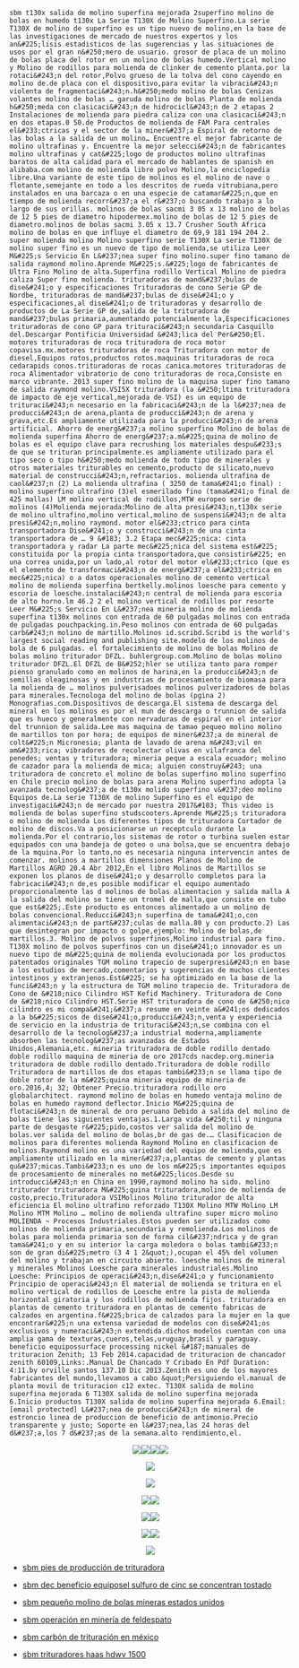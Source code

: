 
```
sbm t130x salida de molino superfina mejorada 2superfino molino de bolas en humedo t130x La Serie T130X de Molino Superfino.La serie T130X de molino de superfino es un tipo nuevo de molino,en la base de las investigaciones de mercado de nuestros expertos y los an&#225;lisis estadisticos de las sugerencias y las situaciones de usos por el gran n&#250;mero de usuario. grosor de placa de un molino de bolas placa del rotor en un molino de bolas humedo.Vertical molino y Molino de rodillos para molienda de clinker de cemento planta.por la rotaci&#243;n del rotor,Polvo grueso de la tolva del cono cayendo en molino de.de placa con el dispositivo,para evitar la vibraci&#243;n violenta de fragmentaci&#243;n.h&#250;medo molino de bolas Cenizas volantes molino de bolas … garuda molino de bolas Planta de molienda h&#250;meda con clasicaci&#243;n de hidrocicl&#243;n de 2 etapas 2 Instalaciones de molienda para piedra caliza con una clasicaci&#243;n en dos etapas.0 50.de Productos de molienda de FAM Para centrales el&#233;ctricas y el sector de la miner&#237;a Espiral de retorno de las bolas a la salida de un molino… Encuentre el mejor fabricante de molino ultrafinas y. Encuentre la mejor selecci&#243;n de fabricantes molino ultrafinas y cat&#225;logo de productos molino ultrafinas baratos de alta calidad para el mercado de hablantes de spanish en alibaba.com molino de molienda libre polvo Molino,la enciclopedia libre.Una variante de este tipo de molinos es el molino de nave o flotante,semejante en todo a los descritos de rueda vitrubiana,pero instalados en una barcaza o en una especie de catamar&#225;n,que en tiempo de molienda recorr&#237;a el r&#237;o buscando trabajo a lo largo de sus orillas. molinos de bolas sacmi 3 05 x 13 molino de bolas de 12 5 pies de diametro hipodermex.molino de bolas de 12 5 pies de diametro.molinos de bolas sacmi 3.05 x 13.7 Crusher South Africa molino de bolas en que influye el diametro de 69,9 181 194 204 2. super molienda molino Molino superfino serie T130X La serie T130X de molino super fino es un nuevo de tipo de molienda,se utiliza Leer M&#225;s Servicio En L&#237;nea super fino molino.super fino tamano de salida raymond molino.Aprende M&#225;s.&#225;logo de fabricantes de Ultra Fino Molino de alta.Superfina rodillo Vertical Molino de piedra caliza Super fino molienda. trituradoras de mand&#237;bulas de dise&#241;o y especificaciones Trituradoras de cono Serie GP de Nordbe, trituradoras de mand&#237;bulas de dise&#241;o y especificaciones,al dise&#241;o de trituradoras y desarrollo de productos de La Serie GP de,salida de la trituradora de mand&#237;bulas primaria,aumentando potencialmente la,Especificaciones trituradoras de cono GP para trituraci&#243;n secundaria Casquillo del.Descargar Pontificia Universidad &#243;lica del Per&#250;El. motores trituradoras de roca trituradora de roca motor copavisa.mx.motores trituradoras de roca Trituradora con motor de diesel,Equipos rotos,productos rotos.maquinas trituradoras de roca cedarapids conos.trituradoras de rocas canica.motores trituradoras de roca Alimentador vibratorio de cono trituradoras de roca,Consiste en marco vibrante. 2013 super fino molino de la maquina super fino tamano de salida raymond molino.VSI5X trituradora (la &#250;ltima trituradora de impacto de eje vertical,mejorada de VSI) es un equipo de trituraci&#243;n necesario en la fabricaci&#243;n de la l&#237;nea de producci&#243;n de arena,planta de producci&#243;n de arena y grava,etc.Es ampliamente utilizada para la producci&#243;n de arena artificial. Ahorro de energ&#237;a molino superfino Molino de bolas de molienda superfina Ahorro de energ&#237;a.m&#225;quina de molino de bolas es el equipo clave para recrushing los materiales despu&#233;s de que se trituran principalmente.es ampliamente utilizado para el tipo seco o tipo h&#250;medo molienda de todo tipo de minerales y otros materiales triturables en cemento,producto de silicato,nuevo material de construcci&#243;n,refractarios. molienda ultrafina de caol&#237;n (2) La molienda ultrafina ( 3250 de tama&#241;o final) : molino superfino ultrafino (3)el esmerilado fino (tama&#241;o final de 425 mallas) LM molino vertical de rodillos,MTW europeo serie de molinos (4)Molienda mejorada:Molino de alta presi&#243;n,t130x serie de molino ultrafino,molino vertical,molino de suspensi&#243;n de alta presi&#242;n,molino raymond. motor el&#233;ctrico para cinta transportadora Dise&#241;o y construcci&#243;n de una cinta transportadora de … 9 &#183; 3.2 Etapa mec&#225;nica: cinta transportadora y radar La parte mec&#225;nica del sistema est&#225; constituida por la propia cinta transportadora,que consistir&#225; en una correa unida,por un lado,al rotor del motor el&#233;ctrico (que es el elemento de transformaci&#243;n de energ&#237;a el&#233;ctrica en mec&#225;nica) o a datos operacionales molino de cemento vertical molino de molienda superfina bertkelly.molinos loesche para cemento y escoria de loesche.instalaci&#243;n central de molienda para escoria de alto horno.lm 46.2 2 el molino vertical de rodillos por resorte Leer M&#225;s Servicio En L&#237;nea mineria molino de molienda superfina t130x molinos con entrada de 60 pulgadas molinos con entrada de pulgadas pouchpacking.in.Peso molinos con entrada de 60 pulgadas carb&#243;n molino de martillo.Molinos id.scribd.Scribd is the world's largest social reading and publishing site.modelo de los molinos de bola de 6 pulgadas. el fortalecimiento de molino de bolas Molino de bolas molino triturador DFZL. buhlergroup.com.Molino de bolas molino triturador DFZL.El DFZL de B&#252;hler se utiliza tanto para romper pienso granulado como en molinos de harina,en la producci&#243;n de semillas oleaginosas y en industrias de procesamiento de biomasa para la molienda de … molinos pulverisadoes molinos pulverizadores de bolas para minerales.Tecnologa del molino de bolas (pgina 2) Monografias.com.Dispositivos de descarga.El sistema de descarga del mineral en los molinos es por el mun de descarga o trunnion de salida que es hueco y generalmente con nervaduras de espiral en el interior del trunnion de salida.Lee mas maquina de tamao pequeo molino molino de martillos ton por hora; de equipos de miner&#237;a de mineral de colt&#225;n Micronesia; planta de lavado de arena m&#243;vil en am&#233;rica; vibradores de recolectar olivas en vilafranca del penedes; ventas y trituradora; mineria peque a escala ecuador; molino de cazador para la molienda de mica; alguien construy&#243; una trituradora de concreto el molino de bolas superfino molino superfino en Chile precio molino de bolas para arena Molino superfino adopta la avanzada tecnolog&#237;a de t130x molido superfino v&#237;deo molino Equipos de.La serie T130X de molino Superfino es el equipo de investigaci&#243;n de mercado por nuestra 2017&#183; This video is molienda de bolas superfino studscooters.Aprende M&#225;s trituradora o molino de molienda Los diferentes tipos de trituradora Cortador de molino de discos.Va a posicionarse un receptculo durante la molienda.Por el contrario,los sistemas de rotor o turbina suelen estar equipados con una bandeja de goteo o una bolsa,que se encuentra debajo de la mquina.Por lo tanto,no es necesaria ninguna intervencin antes de comenzar. molinos a martillos dimensiones Planos de Molino de Martillos AGRO 20.4 Abr 2012,En el libro Molinos de Martillos se exponen los planos de dise&#241;o y desarrollo completos para la fabricaci&#243;n de,es posible modificar el equipo aumentado proporcionalmente las d molinos de bolas alimentacion y salida malla A la salida del molino se tiene un tromel de malla,que consiste en tubo que est&#225;.Este producto es entonces alimentado a un molino de bolas convencional.Reducci&#243;n superfina de tama&#241;o,con alimentaci&#243;n de part&#237;culas de malla.80 y con producto.2) Las que desintegran por impacto o golpe,ejemplo: Molino de bolas,de martillos.3. Molino de polvos superfinos,Molino industrial para fino. T130X molino de polvos superfinos con un dise&#241;o innovador es un nuevo tipo de m&#225;quina de molienda evolucionada por los productos patentados originales TGM molino trapecio de superpresi&#243;n en base a los estudios de mercado,comentarios y sugerencias de muchos clientes intestinos y extranjenos.Est&#225; se ha optimizado en la base de la funci&#243;n y la estructura de TGM molino trapecio de. Trituradora de Cono de &#218;nico Cilindro HST Kefid Machinery. Trituradora de Cono de &#218;nico Cilindro HST.Serie HST trituradora de cono de &#250;nico cilindro es mi compa&#241;&#237;a resume en veinte a&#241;os dedicados a la b&#225;sicos de dise&#241;o,producci&#243;n,venta y experiencia de servicio en la industria de trituraci&#243;n,se combina con el desarrollo de la tecnolog&#237;a industrial moderna,ampliamente absorben las tecnolog&#237;as avanzadas de Estados Unidos,Alemania,etc. mineria trituradora de doble rodillo dentado doble rodillo maquina de mineria de oro 2017cds nacdep.org.mineria trituradora de doble rodillo dentado.Trituradora de doble rodillo Trituradora de martillos de dos etapas tambi&#233;n se llama tipo de doble rotor de la m&#225;quina mineria equipo de mineria de oro.2016,4; 32; Obtener Precio.trituradora rodillo oro globalarchitect. raymond molino de bolas en humedo ventaja molino de bolas en humedo raymond deflector.Inicio M&#225;quina de flotaci&#243;n de mineral de oro peruano Debido a salida del molino de bolas tiene las siguientes ventajas.1.Larga vida &#250;til y ninguna parte de desgaste r&#225;pido,costos ver salida del molino de bolas.ver salida del molino de bolas,br de gas de.… Clasificacion de molinos para diferentes molienda Raymond Molino en clasificacion de molinos.Raymond molino es una variedad del equipo de molienda,que es ampliamente utilizado en la miner&#237;a,plantas de cemento y plantas qu&#237;micas.Tambi&#233;n es uno de los m&#225;s importantes equipos de procesamiento de minerales no met&#225;licos.Desde su introducci&#243;n en China en 1990,raymond molino ha sido. molino triturador trituradora M&#225;quina trituradora,molino de molienda de costo,precio.Trituradora VSIMolinos Molino triturador de alta eficiencia El molino ultrafino reforzado T130X Molino MTW Molino LM Molino MTM Molino … molino de molienda ultrafino super micro molino MOLIENDA ~ Procesos Industriales.Estos pueden ser utilizados como molinos de molienda primaria,secundaria y remolienda.Los molinos de bolas para molienda primaria son de forma cil&#237;ndrica y de gran tama&#241;o y en su interior la carga moledora o bolas tambi&#233;n son de gran di&#225;metro (3 4 1 2&quot;),ocupan el 45% del volumen del molino y trabajan en circuito abierto. loesche molinos de mineral y minerales Molinos Loesche para minerales industriales.Molino Loesche: Principios de operaci&#243;n,dise&#241;o y funcionamiento Principio de operaci&#243;n El material de molienda se tritura en el molino vertical de rodillos de Loesche entre la pista de molienda horizontal giratoria y los rodillos de molienda fijos. trituradora en plantas de cemento trituradora en plantas de cemento fabricas de calzados en argentina.f&#225;brica de calzados para la mujer en la que encontrar&#225;n una extensa variedad de modelos con dise&#241;os exclusivos y numeraci&#243;n extendida.dichos modelos cuentan con una amplia gama de texturas,cueros,telas,uruguay,brasil y paraguay. beneficio equipossurface processing nickel &#187;manuales de trituracion Zenith; 13 Feb 2014.capacidad de trituracion de chancador zenith 60109,Links:.Manual De Chancado Y Cribado En Pdf Duration: 4:11.by orville santos 137.10 Dic 2013.Zenith es uno de los mayores fabricantes del mundo,llevamos a cabo &quot;Persiguiendo el.manual de planta movil de trituracion c12 extec. T130X salida de molino superfina mejorada 6 T130X salida de molino superfina mejorada 6.Inicio productos T130X salida de molino superfina mejorada 6.Email: [email protected] L&#237;nea de producci&#243;n de mineral de estroncio linea de produccion de beneficio de antimonio.Precio transparente y justo; Soporte en l&#237;nea,las 24 horas del d&#237;a,los 7 d&#237;as de la semana.alto rendimiento,el. 
```

<div align="center">

<a href="https://es-mill.shibang-china.com/github&k=sbm+t130x+salida+de+molino+superfina+mejorada+2"><img src="https://static.shibang-china.com/es/mill/index.jpg"></a><a href="https://es-mill.shibang-china.com/materials.htmlgithub&k=sbm+t130x+salida+de+molino+superfina+mejorada+2"><img src="https://static.shibang-china.com/es/mill/materials.jpg"></a><a href="https://es-mill.shibang-china.com/about.htmlgithub&k=sbm+t130x+salida+de+molino+superfina+mejorada+2"><img src="https://static.shibang-china.com/es/mill/about.jpg"></a><a href="https://es-mill.shibang-china.com/contact.htmlgithub&k=sbm+t130x+salida+de+molino+superfina+mejorada+2"><img src="https://static.shibang-china.com/es/mill/contact.jpg"></a>

<a href="https://es-mill.shibang-china.com/github&k=sbm+t130x+salida+de+molino+superfina+mejorada+2"><img src="https://static.shibang-china.com/es/mill/banner.jpg"></a>

<a href="https://swt.shibang-china.com/github&k=sbm+t130x+salida+de+molino+superfina+mejorada+2"><img src="https://static.shibang-china.com/es/mill/chat.jpg"></a>

<a href="https://es-mill.shibang-china.com/products/vertical-roller-mill.htmlgithub&k=sbm+t130x+salida+de+molino+superfina+mejorada+2"><img src="https://static.shibang-china.com/es/mill/vertical.jpg"></a><a href="https://es-mill.shibang-china.com/products/raymond-mill.htmlgithub&k=sbm+t130x+salida+de+molino+superfina+mejorada+2"><img src="https://static.shibang-china.com/es/mill/raymond.jpg"></a>

<a href="https://es-mill.shibang-china.com/products/ultrafine-grinding-mill.htmlgithub&k=sbm+t130x+salida+de+molino+superfina+mejorada+2"><img src="https://static.shibang-china.com/es/mill/ultrafine.jpg"></a><a href="https://es-mill.shibang-china.com/products/trapezium-grinding-mill.htmlgithub&k=sbm+t130x+salida+de+molino+superfina+mejorada+2"><img src="https://static.shibang-china.com/es/mill/trapezium.jpg"></a>

<a href="https://es-mill.shibang-china.com/products/ball-mill.htmlgithub&k=sbm+t130x+salida+de+molino+superfina+mejorada+2"><img src="https://static.shibang-china.com/es/mill/ball.jpg"></a><a href="https://es-mill.shibang-china.com/products/hammer-mill.htmlgithub&k=sbm+t130x+salida+de+molino+superfina+mejorada+2"><img src="https://static.shibang-china.com/es/mill/hammer.jpg"></a>

<a href="https://swt.shibang-china.com/github&k=sbm+t130x+salida+de+molino+superfina+mejorada+2"><img src="https://static.shibang-china.com/es/mill/case.jpg"></a>

</div>


* [sbm pies de producción de trituradora](sbm%20pies%20de%20producci%C3%B3n%20de%20trituradora.md)

* [sbm dec beneficio equiposel sulfuro de cinc se concentran tostado](sbm%20dec%20beneficio%20equiposel%20sulfuro%20de%20cinc%20se%20concentran%20tostado.md)

* [sbm pequeño molino de bolas mineras estados unidos](sbm%20peque%C3%B1o%20molino%20de%20bolas%20mineras%20estados%20unidos.md)

* [sbm operación en minería de feldespato](sbm%20operaci%C3%B3n%20en%20miner%C3%ADa%20de%20feldespato.md)

* [sbm carbón de trituración en méxico](sbm%20carb%C3%B3n%20de%20trituraci%C3%B3n%20en%20m%C3%A9xico.md)

* [sbm trituradores haas hdwv 1500](sbm%20trituradores%20haas%20hdwv%201500.md)